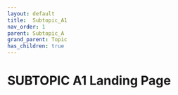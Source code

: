 ```yaml
---
layout: default
title:  Subtopic_A1
nav_order: 1
parent: Subtopic_A
grand_parent: Topic
has_children: true
---
```


# SUBTOPIC A1 Landing Page